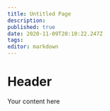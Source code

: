 ```yaml
---
title: Untitled Page
description: 
published: true
date: 2020-11-09T20:10:22.247Z
tags: 
editor: markdown
---
```


# Header
Your content here